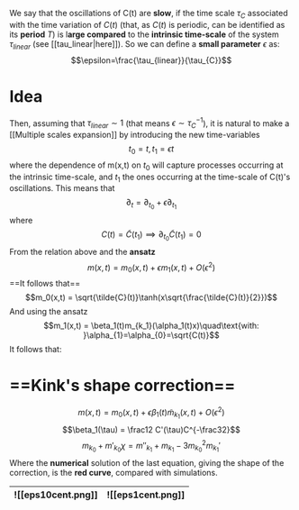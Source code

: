 We say that the oscillations of C(t) are **slow**, if the time scale $\tau_C$ associated with the time variation of $C(t)$ (that, as $C(t)$ is periodic, can be identified as its **period** $T$) is l**arge compared** to the **intrinsic time-scale** of the system $\tau_{linear}$ (see [[tau_linear|here]]).
So we can define a **small parameter** $\epsilon$ as:
$$\epsilon=\frac{\tau_{linear}}{\tau_{C}}$$
# Idea
Then, assuming that $\tau_{linear}\sim 1$ (that means $\epsilon \sim \tau_{C}^{-1}$), it is natural to make a [[Multiple scales expansion]] by introducing the new time-variables 
$$t_0 = t, t_1 = \epsilon t$$
where the dependence of m(x,t) on $t_{0}$ will capture processes occurring at the intrinsic time-scale, and $t_1$ the ones occurring at the time-scale of C(t)'s oscillations.
This means that
$$\partial_t = \partial_{t_0} + \epsilon\partial_{t_{1}}$$
where
$$C(t)=\tilde{C}(t_{1}) \implies \partial_{t_0}\tilde{C}(t_{1}) = 0$$
From the relation above and the **ansatz**
$$m(x, t) = m_0(x,t) + \epsilon m_1(x,t) + O(\epsilon^2)$$
==It follows that==
$$m_0(x,t) = \sqrt{\tilde{C}(t)}\tanh(x\sqrt{\frac{\tilde{C}(t)}{2}})$$
And using the ansatz
$$m_1(x,t) = \beta_1(t)m_{k_1}(\alpha_1(t)x)\quad\text{with: }\alpha_{1}=\alpha_{0}=\sqrt{C(t)}$$
It follows that:
# ==Kink's shape correction==
$$m(x,t) = m_0(x,t) + \epsilon\beta_1(t)\tilde{m}_{k_1}(x,t) + O(\epsilon^2)$$
$$\beta_1(\tau) = \frac12 C'(\tau)C^{-\frac32}$$
$$m_{k_0} + m'_{k_0}\chi = m''_{k_1} + m_{k_1}-3m_{k_0}^2m_{k_1}'$$
Where the **numerical** solution of the last equation, giving the shape of the correction, is the **red curve**, compared with simulations.

| ![[eps10cent.png]] | ![[eps1cent.png]] |
| ------------------ | ----------------- |
